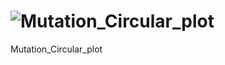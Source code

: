 # ![Mutation_Circular_plot](https://github.com/Bigardcode/Mutation_Circular_plot/assets/84800557/d6164a45-ff9a-4095-a0a1-f487719b7730)



Mutation_Circular_plot
